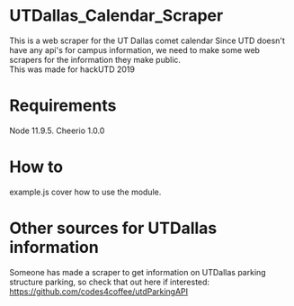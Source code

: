 # UTDallas_Calendar_Scraper
This is a web scraper for the UT Dallas comet calendar
Since UTD doesn't have any api's for campus information, we need to make some web scrapers for the information they make public.  
This was made for hackUTD 2019  

# Requirements
Node 11.9.5. 
Cheerio 1.0.0   

# How to
example.js cover how to use the module.

# Other sources for UTDallas information
Someone has made a scraper to get information on UTDallas parking structure parking, so check that out here if interested: https://github.com/codes4coffee/utdParkingAPI
